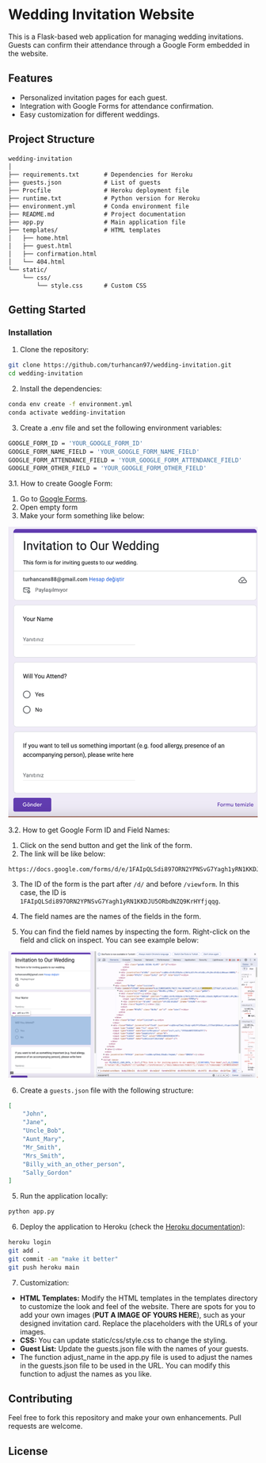 # Wedding Invitation Website

This is a Flask-based web application for managing wedding invitations. Guests can confirm their attendance through a Google Form embedded in the website.

## Features

- Personalized invitation pages for each guest.
- Integration with Google Forms for attendance confirmation.
- Easy customization for different weddings.

## Project Structure
```
wedding-invitation
│
├── requirements.txt       # Dependencies for Heroku
├── guests.json            # List of guests
├── Procfile               # Heroku deployment file
├── runtime.txt            # Python version for Heroku
├── environment.yml        # Conda environment file
├── README.md              # Project documentation
├── app.py                 # Main application file
├── templates/             # HTML templates
│   ├── home.html
│   ├── guest.html
│   ├── confirmation.html
│   └── 404.html
└── static/
    └── css/
        └── style.css      # Custom CSS
```

## Getting Started

### Installation

1. Clone the repository:

```sh
git clone https://github.com/turhancan97/wedding-invitation.git
cd wedding-invitation
```

2. Install the dependencies:

```sh
conda env create -f environment.yml
conda activate wedding-invitation
```

3. Create a .env file and set the following environment variables:

```sh
GOOGLE_FORM_ID = 'YOUR_GOOGLE_FORM_ID'
GOOGLE_FORM_NAME_FIELD = 'YOUR_GOOGLE_FORM_NAME_FIELD'
GOOGLE_FORM_ATTENDANCE_FIELD = 'YOUR_GOOGLE_FORM_ATTENDANCE_FIELD'
GOOGLE_FORM_OTHER_FIELD = 'YOUR_GOOGLE_FORM_OTHER_FIELD'
```

3.1. How to create Google Form:

1. Go to [Google Forms](https://docs.google.com/forms/u/0/).
2. Open empty form
3. Make your form something like below:

![form](static/img/form.png)

3.2. How to get Google Form ID and Field Names:

1. Click on the send button and get the link of the form.
2. The link will be like below:

```
https://docs.google.com/forms/d/e/1FAIpQLSdi897ORN2YPNSvG7Yagh1yRN1KKDJU5ORbdNZQ9KrHYfjqqg/viewform
```
3. The ID of the form is the part after `/d/` and before `/viewform`. In this case, the ID is `1FAIpQLSdi897ORN2YPNSvG7Yagh1yRN1KKDJU5ORbdNZQ9KrHYfjqqg`.

4. The field names are the names of the fields in the form.
5. You can find the field names by inspecting the form. Right-click on the field and click on inspect. You can see example below:

![field](static/img/inspect.png)

6. Create a `guests.json` file with the following structure:

```json
[
    "John",
    "Jane",
    "Uncle_Bob",
    "Aunt_Mary",
    "Mr_Smith",
    "Mrs_Smith",
    "Billy_with_an_other_person",
    "Sally_Gordon"
]
```

5. Run the application locally:

```sh
python app.py
```

6. Deploy the application to Heroku (check the [Heroku documentation](https://devcenter.heroku.com/articles/getting-started-with-python)):

```sh
heroku login
git add .
git commit -am "make it better"
git push heroku main
```

7. Customization:

* **HTML Templates:** Modify the HTML templates in the templates directory to customize the look and feel of the website. There are spots for you to add your own images (**PUT A IMAGE OF YOURS HERE**), such as your designed invitation card. Replace the placeholders with the URLs of your images.
* **CSS:** You can update static/css/style.css to change the styling.
* **Guest List:** Update the guests.json file with the names of your guests.
* The function adjust_name in the app.py file is used to adjust the names in the guests.json file to be used in the URL. You can modify this function to adjust the names as you like.

## Contributing

Feel free to fork this repository and make your own enhancements. Pull requests are welcome.

## License